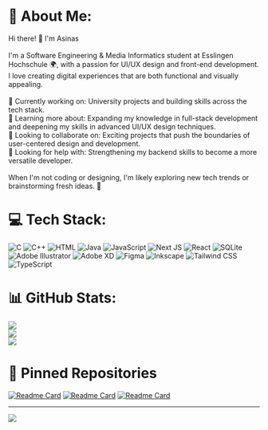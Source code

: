 
# 💫 About Me:
Hi there! 👋 I'm Asinas <br><br>I'm a Software Engineering & Media Informatics student at Esslingen Hochschule 🌍, with a passion for UI/UX design and front-end development. I love creating digital experiences that are both functional and visually appealing.<br><br>    🔭 Currently working on: University projects and building skills across the tech stack.<br>    🌱 Learning more about: Expanding my knowledge in full-stack development and deepening my skills in advanced UI/UX design techniques.<br>    🤝 Looking to collaborate on: Exciting projects that push the boundaries of user-centered design and development.<br>    👐 Looking for help with: Strengthening my backend skills to become a more versatile developer.<br><br>When I'm not coding or designing, I'm likely exploring new tech trends or brainstorming fresh ideas. 🚀<br>


# 💻 Tech Stack:
![C](https://img.shields.io/badge/C-%2300599C.svg?style=plastic&logo=c&logoColor=white) 
![C++](https://img.shields.io/badge/C++-%2300599C.svg?style=plastic&logo=c%2B%2B&logoColor=white) 
![HTML](https://img.shields.io/badge/HTML-%23E34F26.svg?style=plastic&logo=html5&logoColor=white)
![Java](https://img.shields.io/badge/Java-%23ED8B00.svg?style=plastic&logo=openjdk&logoColor=white) 
![JavaScript](https://img.shields.io/badge/JavaScript-%23323330.svg?style=plastic&logo=javascript&logoColor=%23F7DF1E) 
![Next JS](https://img.shields.io/badge/Next-black?style=plastic&logo=next.js&logoColor=white) 
![React](https://img.shields.io/badge/React-%2320232a.svg?style=plastic&logo=react&logoColor=%2361DAFB) 
![SQLite](https://img.shields.io/badge/SQLite-%2307405e.svg?style=plastic&logo=sqlite&logoColor=white) 
![Adobe Illustrator](https://img.shields.io/badge/Adobe%20Illustrator-%23FF9A00.svg?style=plastic&logo=adobe%20illustrator&logoColor=white) 
![Adobe XD](https://img.shields.io/badge/Adobe%20XD-%23FF61F6.svg?style=plastic&logo=adobe%20xd&logoColor=white) 
![Figma](https://img.shields.io/badge/Figma-%23F24E1E.svg?style=plastic&logo=figma&logoColor=white) 
![Inkscape](https://img.shields.io/badge/Inkscape-e0e0e0?style=plastic&logo=inkscape&logoColor=080A13) 
![Tailwind CSS](https://img.shields.io/badge/TailwindCSS-%2338B2AC.svg?style=plastic&logo=tailwind-css&logoColor=white) 
![TypeScript](https://img.shields.io/badge/TypeScript-%23007ACC.svg?style=plastic&logo=typescript&logoColor=white)


# 📊 GitHub Stats:
![](https://github-readme-stats.vercel.app/api?username=AsinasEsber&theme=react&hide_border=true&include_all_commits=true&count_private=false)<br/>
![](https://github-readme-streak-stats.herokuapp.com/?user=AsinasEsber&theme=react&hide_border=true)<br/>
![](https://github-readme-stats.vercel.app/api/top-langs/?username=AsinasEsber&theme=react&hide_border=true&include_all_commits=true&count_private=false&layout=compact)

# 📌 Pinned Repositories
[![Readme Card](https://github-readme-stats.vercel.app/api/pin/?username=AsinasEsber&repo=Minesweeper&theme=react)](https://github.com/AsinasEsber/Minesweeper)
[![Readme Card](https://github-readme-stats.vercel.app/api/pin/?username=AsinasEsber&repo=UI-Portfolio&theme=react)](https://github.com/AsinasEsber/UI-Portfolio)
[![Readme Card](https://github-readme-stats.vercel.app/api/pin/?username=AsinasEsber&repo=ACILV&theme=react)](https://github.com/AsinasEsber/ACILV)



---
[![](https://visitcount.itsvg.in/api?id=AsinasEsber&icon=6&color=1)](https://visitcount.itsvg.in)
